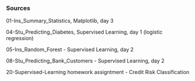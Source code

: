 ### Sources

01-Ins_Summary_Statistics, Matplotlib, day 3

04-Stu_Predicting_Diabetes, Supervised Learning, day 1 (logistic regression)

05-Ins_Random_Forest - Supervised Learning, day 2

08-Stu_Predicting_Bank_Customers - Supervised Learning, day 2

20-Supervised-Learning homework assigntment - Credit Risk Classification